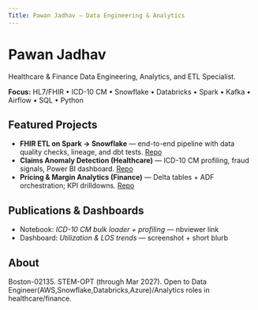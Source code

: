 ```yaml
---
Title: Pawan Jadhav — Data Engineering & Analytics
---
```


# Pawan Jadhav
Healthcare & Finance Data Engineering, Analytics, and ETL Specialist.

**Focus:** HL7/FHIR • ICD-10 CM • Snowflake • Databricks • Spark • Kafka • Airflow • SQL • Python

## Featured Projects
- **FHIR ETL on Spark → Snowflake** — end-to-end pipeline with data quality checks, lineage, and dbt tests. [Repo](https://github.com/<your-repo>)
- **Claims Anomaly Detection (Healthcare)** — ICD-10 CM profiling, fraud signals, Power BI dashboard. [Repo](https://github.com/<your-repo>)
- **Pricing & Margin Analytics (Finance)** — Delta tables + ADF orchestration; KPI drilldowns. [Repo](https://github.com/<your-repo>)

## Publications & Dashboards
- Notebook: *ICD-10 CM bulk loader + profiling* — nbviewer link  
- Dashboard: *Utilization & LOS trends* — screenshot + short blurb

## About
Boston-02135. STEM-OPT (through Mar 2027). Open to Data Engineer(AWS,Snowflake,Databricks,Azure)/Analytics roles in healthcare/finance.

